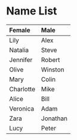 # Name List

| Female | Male |
|:---|:---|
| Lily | Alex |
| Natalia | Steve |
| Jennifer | Robert |
| Olive | Winston |
| Mary | Colin |
| Charlotte | Mike |
| Alice | Bill |
| Veronica | Adam |
| Zara | Jonathan |
| Lucy | Peter |